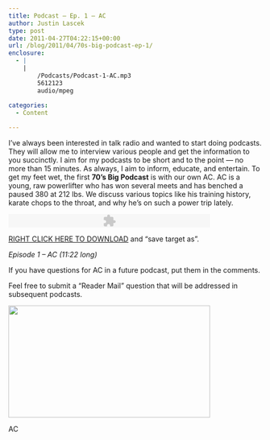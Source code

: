```yaml
---
title: Podcast – Ep. 1 – AC
author: Justin Lascek
type: post
date: 2011-04-27T04:22:15+00:00
url: /blog/2011/04/70s-big-podcast-ep-1/
enclosure:
  - |
    |
        /Podcasts/Podcast-1-AC.mp3
        5612123
        audio/mpeg
        
categories:
  - Content

---
```

I&#8217;ve always been interested in talk radio and wanted to start doing podcasts. They will allow me to interview various people and get the information to you succinctly. I aim for my podcasts to be short and to the point &#8212; no more than 15 minutes. As always, I aim to inform, educate, and entertain. To get my feet wet, the first **70&#8217;s Big Podcast** is with our own AC. AC is a young, raw powerlifter who has won several meets and has benched a paused 380 at 212 lbs. We discuss various topics like his training history, karate chops to the throat, and why he&#8217;s on such a power trip lately. 

<embed type="application/x-shockwave-flash" flashvars="audioUrl=/Podcasts/Podcast-1-AC.mp3" src="http://www.google.com/reader/ui/3523697345-audio-player.swf" width="400" height="27" quality="best">
</embed>


  


[RIGHT CLICK HERE TO DOWNLOAD][1] and &#8220;save target as&#8221;.
  
_Episode 1 &#8211; AC (11:22 long)_
  

  
If you have questions for AC in a future podcast, put them in the comments.
  
Feel free to submit a &#8220;Reader Mail&#8221; question that will be addressed in subsequent podcasts.
  


<div id="attachment_4041" style="width: 410px" class="wp-caption aligncenter">
  <a href="/2011/04/20845_732252922441_33025374_40163941_4457742_n.jpg"><img aria-describedby="caption-attachment-4041" data-attachment-id="4041" data-permalink="/blog/2011/04/70s-big-podcast-ep-1/20845_732252922441_33025374_40163941_4457742_n/" data-orig-file="/2011/04/20845_732252922441_33025374_40163941_4457742_n.jpg" data-orig-size="720,403" data-comments-opened="1" data-image-meta="{&quot;aperture&quot;:&quot;0&quot;,&quot;credit&quot;:&quot;&quot;,&quot;camera&quot;:&quot;&quot;,&quot;caption&quot;:&quot;&quot;,&quot;created_timestamp&quot;:&quot;0&quot;,&quot;copyright&quot;:&quot;&quot;,&quot;focal_length&quot;:&quot;0&quot;,&quot;iso&quot;:&quot;0&quot;,&quot;shutter_speed&quot;:&quot;0&quot;,&quot;title&quot;:&quot;&quot;}" data-image-title="20845_732252922441_33025374_40163941_4457742_n" data-image-description="" data-medium-file="/2011/04/20845_732252922441_33025374_40163941_4457742_n-400x223.jpg" data-large-file="/2011/04/20845_732252922441_33025374_40163941_4457742_n.jpg" src="/2011/04/20845_732252922441_33025374_40163941_4457742_n-400x223.jpg" alt="" title="20845_732252922441_33025374_40163941_4457742_n" width="400" height="223" class="size-medium wp-image-4041" srcset="/2011/04/20845_732252922441_33025374_40163941_4457742_n-400x223.jpg 400w, /2011/04/20845_732252922441_33025374_40163941_4457742_n.jpg 720w" sizes="(max-width: 400px) 100vw, 400px" /></a>
  
  <p id="caption-attachment-4041" class="wp-caption-text">
    AC
  </p>
</div>

 [1]: /Podcasts/Podcast-1-AC.mp3
